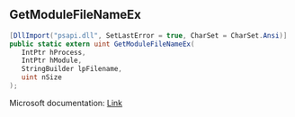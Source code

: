 ## GetModuleFileNameEx

```csharp
[DllImport("psapi.dll", SetLastError = true, CharSet = CharSet.Ansi)]
public static extern uint GetModuleFileNameEx(
   IntPtr hProcess,
   IntPtr hModule,
   StringBuilder lpFilename,
   uint nSize
);
```

Microsoft documentation: [Link](https://docs.microsoft.com/en-us/windows/win32/api/psapi/nf-psapi-getmodulefilenameexa)
